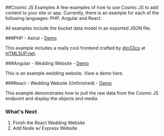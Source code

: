 ##Cosmic JS Examples
A few examples of how to use Cosmic JS to add content to your site or app.  Currently, there is an example for each of the following languages: PHP, Angular and React.

All examples include the bucket data model in an exported JSON file.

###PHP - Astral - [Demo](http://tonyspiro.com/dev/cosmicjs-examples/php/astral/)

This example includes a really cool frontend crafted by [@n33co](http://twitter.com/n33co) at [HTML5UP.net](http://html5up.net).


###Angular - Wedding Website - [Demo](http://tonyspiro.com/dev/cosmicjs-examples/angular/wedding-website/)

This is an example wedding website.  View a demo here.


###React - Wedding Website (Unfinished) - [Demo](http://tonyspiro.com/dev/cosmicjs-examples/react/wedding-website/)

This example demonstrates how to pull the raw data from the Cosmic JS endpoint and display the objects and media.

### What's Next
1. Finish the React Wedding Website
2. Add Node w/ Express Website
